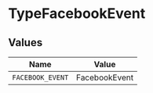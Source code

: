 # TypeFacebookEvent


## Values

| Name             | Value            |
| ---------------- | ---------------- |
| `FACEBOOK_EVENT` | FacebookEvent    |